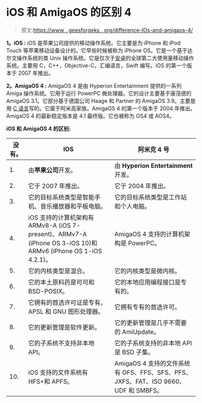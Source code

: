 # iOS 和 AmigaOS 的区别 4

> 原文:[https://www . geesforgeks . org/difference-IOs-and-amigaos-4/](https://www.geeksforgeeks.org/difference-between-ios-and-amigaos-4/)

**1。iOS :**
iOS 是苹果公司提供的移动操作系统。它主要是为 iPhone 和 iPod Touch 等苹果移动设备设计的。它早些时候被称为 iPhone OS。它是一个基于达尔文操作系统的类 Unix 操作系统。它是仅次于[安卓](https://www.geeksforgeeks.org/introduction-to-android-development/)的全球第二大使用量移动操作系统。主要用 C，C++，Objective-C，汇编语言，Swift 编写。iOS 的第一个版本于 2007 年推出。

**2。AmigaOS 4 :**
AmigaOS 4 是由 Hyperion Entertainment 提供的一系列 Amiga 操作系统。它用于运行 PowerPC 微处理器。它的设计主要基于康茂德的 AmigaOS 3.1。它部分基于德国公司 Haage 和 Partner 的 AmigaOS 3.9。主要是用 [C 语言](https://www.geeksforgeeks.org/c-language-set-1-introduction/)写的。它属于阿米高家族。AmigaOS 4 的第一个版本于 2004 年推出。AmigaOS 4 的最新稳定版本是 4.1 最终版。它也被称为 OS4 或 AOS4。

**iOS 和 AmigaOS 4 的区别:**

<center>

| 没有。 | IOS | 阿米克 4 号 |
| --- | --- | --- |
| 1. | 由**苹果公司**开发。 | 由 **Hyperion Entertainment** 开发。 |
| 2. | 它于 2007 年推出。 | 它于 2004 年推出。 |
| 3. | 它的目标系统类型是智能手机、音乐播放器和平板电脑。 | 它的目标系统类型是工作站和个人电脑。 |
| 4. | iOS 支持的计算机架构有 ARMv8-A (iOS 7-present)、ARMv7-A (iPhone OS 3-iOS 10)和 ARMv6 (iPhone OS 1-iOS 4.2.1)。 | AmigaOS 4 支持的计算机架构是 PowerPC。 |
| 5. | 它的内核类型是混合。 | 它的内核类型是微内核。 |
| 6. | 它的本土原料药是可可和 BSD-POSIX。 | 它的本地应用编程接口是专有的。 |
| 7. | 它拥有的首选许可证是专有，APSL 和 GNU 图形处理器。 | 它拥有专有的首选许可。 |
| 8. | 它的更新管理是软件更新。 | 它的更新管理是几乎不需要的 AmiUpdate。 |
| 9. | 它的子系统不支持非本地 API。 | 它的子系统支持的非本地 API 是 BSD 子集。 |
| 10. | iOS 支持的文件系统有 HFS+和 APFS。 | AmigaOS 4 支持的文件系统有 OFS、FFS、SFS、PFS、JXFS、FAT、ISO 9660、UDF 和 SMBFS。 |

</center>